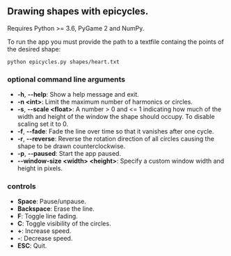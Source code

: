 ## Drawing shapes with epicycles.

Requires Python >= 3.6, PyGame 2 and NumPy.
 
To run the app you must provide the path to a textfile containg the points of the desired shape:
```
python epicycles.py shapes/heart.txt
```


### optional command line arguments
- **-h**, **--help**: Show a help message and exit.
- **-n \<int>**: Limit the maximum number of harmonics or circles.
- **-s**, **--scale \<float>**: A number > 0 and <= 1 indicating how much of the width and height of the window the shape should occupy. To disable scaling set it to 0.
- **-f**, **--fade**: Fade the line over time so that it vanishes after one cycle.
- **-r**, **--reverse**: Reverse the rotation direction of all circles causing the shape to be drawn counterclockwise.
- **-p**, **--paused**: Start the app paused.
- **--window-size \<width> \<height>**: Specify a custom window width and height in pixels.


### controls
- **Space**: Pause/unpause. 
- **Backspace**: Erase the line.
- **F**: Toggle line fading.
- **C**: Toggle visibility of the circles.
- **+**: Increase speed.
- **-**: Decrease speed.
- **ESC**: Quit.
